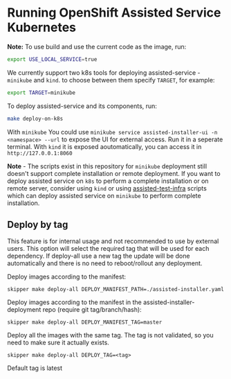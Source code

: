# Running OpenShift Assisted Service Kubernetes

**Note:** To use build and use the current code as the image, run:

```bash
export USE_LOCAL_SERVICE=true
```

We currently support two k8s tools for deploying assisted-service - `minikube` and `kind`.
to choose between them specify `TARGET`, for example:

```bash
export TARGET=minikube
```

To deploy assisted-service and its components, run:

```bash
make deploy-on-k8s
```

With `minikube` You could use `minikube service assisted-installer-ui -n <namespace> --url` to expose the UI for external access. Run it in a seperate terminal. With `kind` it is exposed aoutomatically, you can access it in `http://127.0.0.1:8060`

**Note** - The scripts exist in this repository for `minikube` deployment still doesn't support complete installation or remote deployment. If you want to deploy assisted service on `k8s` to perform a complete installation or on remote server, consider using `kind` or using [assisted-test-infra](https://github.com/openshift/assisted-test-infra) scripts which can deploy assisted service on `minikube` to perform complete installation.

## Deploy by tag

This feature is for internal usage and not recommended to use by external users.
This option will select the required tag that will be used for each dependency.
If deploy-all use a new tag the update will be done automatically and there is no need to reboot/rollout any deployment.

Deploy images according to the manifest:
```
skipper make deploy-all DEPLOY_MANIFEST_PATH=./assisted-installer.yaml
```

Deploy images according to the manifest in the assisted-installer-deployment repo (require git tag/branch/hash):
```
skipper make deploy-all DEPLOY_MANIFEST_TAG=master
```

Deploy all the images with the same tag.
The tag is not validated, so you need to make sure it actually exists.
```
skipper make deploy-all DEPLOY_TAG=<tag>
```

Default tag is latest

